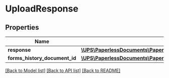 # UploadResponse

## Properties
Name | Type | Description | Notes
------------ | ------------- | ------------- | -------------
**response** | [**\UPS\PaperlessDocuments\PaperlessDocuments\UploadResponseResponse**](UploadResponseResponse.md) |  | 
**forms_history_document_id** | [**\UPS\PaperlessDocuments\PaperlessDocuments\UploadResponseFormsHistoryDocumentID**](UploadResponseFormsHistoryDocumentID.md) |  | [optional] 

[[Back to Model list]](../../README.md#documentation-for-models) [[Back to API list]](../../README.md#documentation-for-api-endpoints) [[Back to README]](../../README.md)

